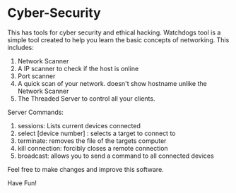 # Cyber-Security
This has tools for cyber security and ethical hacking.
Watchdogs tool is a simple tool created to help you learn the basic concepts of networking.
This includes:
1) Network Scanner
2) A IP scanner to check if the host is online
3) Port scanner
4) A quick scan of your network. doesn't show hostname unlike the Network Scanner
5) The Threaded Server to control all your clients.

Server Commands:
1) sessions: Lists current devices connected
2) select [device number] : selects a target to connect to
3) terminate: removes the file of the targets computer
4) kill connection: forcibly closes a remote connection
5) broadcast: allows you to send a command to all connected devices

Feel free to make changes and improve this software.

Have Fun!
